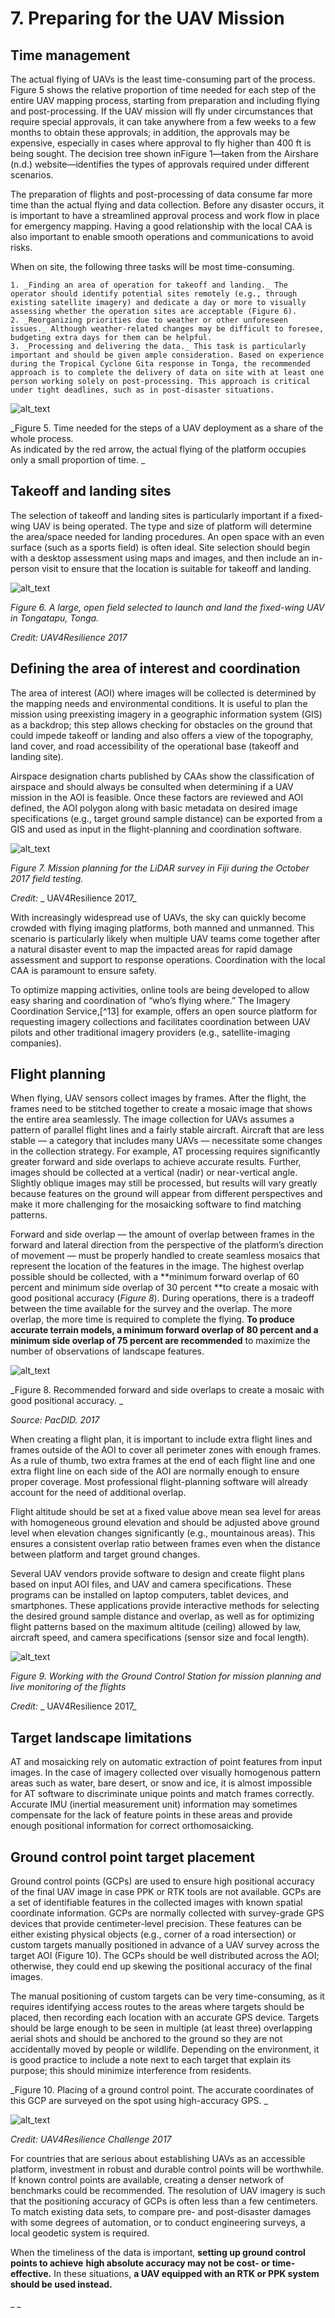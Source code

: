 # 7. Preparing for the UAV Mission

 


## Time management

The actual flying of UAVs is the least time-consuming part of the process. Figure 5 shows the relative proportion of time needed for each step of the entire UAV mapping process, starting from preparation and including flying and post-processing. If the UAV mission will fly under circumstances that require special approvals, it can take anywhere from a few weeks to a few months to obtain these approvals; in addition, the approvals may be expensive, especially in cases where approval to fly higher than 400 ft is being sought. The decision tree shown inFigure 1—taken from the Airshare (n.d.) website—identifies the types of approvals required under different scenarios. 

The preparation of flights and post-processing of data consume far more time than the actual flying and data collection. Before any disaster occurs, it is important to have a streamlined approval process and work flow in place for emergency mapping. Having a good relationship with the local CAA is also important to enable smooth operations and communications to avoid risks. 

When on site, the following three tasks will be most time-consuming.  



    1. _Finding an area of operation for takeoff and landing._ The operator should identify potential sites remotely (e.g., through existing satellite imagery) and dedicate a day or more to visually assessing whether the operation sites are acceptable (Figure 6).
    2. _Reorganizing priorities due to weather or other unforeseen issues._ Although weather-related changes may be difficult to foresee, budgeting extra days for them can be helpful.
    3. _Processing and delivering the data._ This task is particularly important and should be given ample consideration. Based on experience during the Tropical Cyclone Gita response in Tonga, the recommended approach is to complete the delivery of data on site with at least one person working solely on post-processing. This approach is critical under tight deadlines, such as in post-disaster situations. 

![alt_text](/images/Technical-Guidelines7.png "image_tooltip")


_Figure 5. Time needed for the steps of a UAV deployment as a share of the whole process.   \
As indicated by the red arrow, the actual flying of the platform occupies only a small proportion of time.   _


## Takeoff and landing sites 

The selection of takeoff and landing sites is particularly important if a fixed-wing UAV is being operated. The type and size of platform will determine the area/space needed for landing procedures. An open space with an even surface (such as a sports field) is often ideal. Site selection should begin with a desktop assessment using maps and images, and then include an in-person visit to ensure that the location is suitable for takeoff and landing. 

![alt_text](/images/Technical-Guidelines8.png "image_tooltip")


_Figure 6. A large, open field selected to launch and land the fixed-wing UAV in Tongatapu, Tonga._

_Credit:  UAV4Resilience 2017_


## Defining the area of interest and coordination

The area of interest (AOI) where images will be collected is determined by the mapping needs and environmental conditions. It is useful to plan the mission using preexisting imagery in a geographic information system (GIS) as a backdrop; this step allows checking for obstacles on the ground that could impede takeoff or landing and also offers a view of the topography, land cover, and road accessibility of the operational base (takeoff and landing site). 

Airspace designation charts published by CAAs show the classification of airspace and should always be consulted when determining if a UAV mission in the AOI is feasible. Once these factors are reviewed and AOI defined, the AOI polygon along with basic metadata on desired image specifications (e.g., target ground sample distance) can be exported from a GIS and used as input in the flight-planning and coordination software.

![alt_text](/images/Technical-Guidelines9.jpg "image_tooltip")


_Figure 7. Mission planning for the LiDAR survey in Fiji during the October 2017 field testing._

_Credit:_ _ UAV4Resilience 2017_

With increasingly widespread use of UAVs, the sky can quickly become crowded with flying imaging platforms, both manned and unmanned. This scenario is particularly likely when multiple UAV teams come together after a natural disaster event to map the impacted areas for rapid damage assessment and support to response operations. Coordination with the local CAA is paramount to ensure safety. 

To optimize mapping activities, online tools are being developed to allow easy sharing and coordination of “who’s flying where.” The Imagery Coordination Service,[^13] for example, offers an open source platform for requesting imagery collections and facilitates coordination between UAV pilots and other traditional imagery providers (e.g., satellite-imaging companies). 


## Flight planning

When flying, UAV sensors collect images by frames. After the flight, the frames need to be stitched together to create a mosaic image that shows the entire area seamlessly. The image collection for UAVs assumes a pattern of parallel flight lines and a fairly stable aircraft. Aircraft that are less stable — a category that includes many UAVs — necessitate some changes in the collection strategy. For example, AT processing requires significantly greater forward and side overlaps to achieve accurate results. Further, images should be collected at a vertical (nadir) or near-vertical angle. Slightly oblique images may still be processed, but results will vary greatly because features on the ground will appear from different perspectives and make it more challenging for the mosaicking software to find matching patterns.

Forward and side overlap — the amount of overlap between frames in the forward and lateral direction from the perspective of the platform’s direction of movement — must be properly handled to create seamless mosaics that represent the location of the features in the image. The highest overlap possible should be collected, with a **minimum forward overlap of 60 percent and minimum side overlap of 30 percent **to create a mosaic with good positional accuracy (_Figure 8_). During operations, there is a tradeoff between the time available for the survey and the overlap. The more overlap, the more time is required to complete the flying. **To produce accurate terrain models, a minimum forward overlap of 80 percent and a minimum side overlap of 75 percent are recommended** to maximize the number of observations of landscape features.

![alt_text](/images/Technical-Guidelines10.jpg "image_tooltip")


_Figure 8. Recommended forward and side overlaps to create a mosaic with good positional accuracy.  _

_Source:  PacDID. 2017_

When creating a flight plan, it is important to include extra flight lines and frames outside of the AOI to cover all perimeter zones with enough frames. As a rule of thumb, two extra frames at the end of each flight line and one extra flight line on each side of the AOI are normally enough to ensure proper coverage. Most professional flight-planning software will already account for the need of additional overlap.

Flight altitude should be set at a fixed value above mean sea level for areas with homogeneous ground elevation and should be adjusted above ground level when elevation changes significantly (e.g., mountainous areas). This ensures a consistent overlap ratio between frames even when the distance between platform and target ground changes.

Several UAV vendors provide software to design and create flight plans based on input AOI files, and UAV and camera specifications. These programs can be installed on laptop computers, tablet devices, and smartphones. These applications provide interactive methods for selecting the desired ground sample distance and overlap, as well as for optimizing flight patterns based on the maximum altitude (ceiling) allowed by law, aircraft speed, and camera specifications (sensor size and focal length).

![alt_text](/images/Technical-Guidelines11.jpg "image_tooltip")


_Figure 9. Working with the Ground Control Station for mission planning and live monitoring of the flights_

_Credit:_ _ UAV4Resilience 2017_


## Target landscape limitations

AT and mosaicking rely on automatic extraction of point features from input images. In the case of imagery collected over visually homogenous pattern areas such as water, bare desert, or snow and ice, it is almost impossible for AT software to discriminate unique points and match frames correctly. Accurate IMU (inertial measurement unit) information may sometimes compensate for the lack of feature points in these areas and provide enough positional information for correct orthomosaicking.


## Ground control point target placement

Ground control points (GCPs) are used to ensure high positional accuracy of the final UAV image in case PPK or RTK tools are not available. GCPs are a set of identifiable features in the collected images with known spatial coordinate information. GCPs are normally collected with survey-grade GPS devices that provide centimeter-level precision. These features can be either existing physical objects (e.g., corner of a road intersection) or custom targets manually positioned in advance of a UAV survey across the target AOI (Figure 10). The GCPs should be well distributed across the AOI; otherwise, they could end up skewing the positional accuracy of the final images. 

The manual positioning of custom targets can be very time-consuming, as it requires identifying access routes to the areas where targets should be placed, then recording each location with an accurate GPS device. Targets should be large enough to be seen in multiple (at least three) overlapping aerial shots and should be anchored to the ground so they are not accidentally moved by people or wildlife. Depending on the environment, it is good practice to include a note next to each target that explain its purpose; this should minimize interference from residents.

_Figure 10. Placing of a ground control point. The accurate coordinates of this GCP are surveyed on the spot using high-accuracy GPS. _

![alt_text](/images/Technical-Guidelines11a.jpg "image_tooltip")

_Credit:_  _UAV4Resilience Challenge 2017_

For countries that are serious about establishing UAVs as an accessible platform, investment in robust and durable control points will be worthwhile. If known control points are available, creating a denser network of benchmarks could be recommended. The resolution of UAV imagery is such that the positioning accuracy of GCPs is often less than a few centimeters. To match existing data sets, to compare pre- and post-disaster damages with some degrees of automation, or to conduct engineering surveys, a local geodetic system is required.

When the timeliness of the data is important, **setting up ground control points to achieve** **high absolute accuracy may not be cost- or time-effective.** In these situations, **a UAV equipped with an RTK or PPK system should be used instead.**

_ _